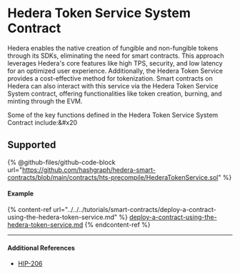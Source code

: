 # Hedera Token Service System Contract

Hedera enables the native creation of fungible and non-fungible tokens through its SDKs, eliminating the need for smart contracts. This approach leverages Hedera's core features like high TPS, security, and low latency for an optimized user experience. Additionally, the Hedera Token Service provides a cost-effective method for tokenization. Smart contracts on Hedera can also interact with this service via the Hedera Token Service System contract, offering functionalities like token creation, burning, and minting through the EVM.

Some of the key functions defined in the Hedera Token Service System Contract include:\&#x20

## Supported

{% @github-files/github-code-block url="https://github.com/hashgraph/hedera-smart-contracts/blob/main/contracts/hts-precompile/HederaTokenService.sol" %}

#### Example

{% content-ref url="../../../tutorials/smart-contracts/deploy-a-contract-using-the-hedera-token-service.md" %}
[deploy-a-contract-using-the-hedera-token-service.md](../../../tutorials/smart-contracts/deploy-a-contract-using-the-hedera-token-service.md)
{% endcontent-ref %}

***

#### Additional References

- [HIP-206](https://hips.hedera.com/hip/hip-206)

